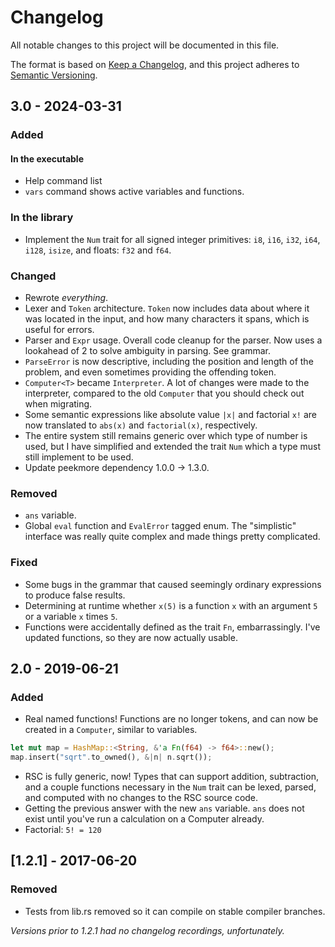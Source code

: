 # Changelog
All notable changes to this project will be documented in this file.

The format is based on [Keep a Changelog](https://keepachangelog.com/en/1.0.0/),
and this project adheres to [Semantic Versioning](https://semver.org/spec/v2.0.0.html).

## 3.0 - 2024-03-31
### Added
#### In the executable
 * Help command list
 * `vars` command shows active variables and functions.

### In the library
 * Implement the `Num` trait for all signed integer primitives: `i8`, `i16`, `i32`, `i64`, `i128`, `isize`, and floats: `f32` and `f64`.

### Changed
 * Rewrote *everything*.
 * Lexer and `Token` architecture. `Token` now includes data about where it was located in the input, and how many characters it spans, which is useful for errors.
 * Parser and `Expr` usage. Overall code cleanup for the parser. Now uses a lookahead of 2 to solve ambiguity in parsing. See grammar.
 * `ParseError` is now descriptive, including the position and length of the problem, and even sometimes providing the offending token.
 * `Computer<T>` became `Interpreter`. A lot of changes were made to the interpreter, compared to the old `Computer` that you should check out when migrating.
 * Some semantic expressions like absolute value `|x|` and factorial `x!` are now translated to `abs(x)` and `factorial(x)`, respectively.
 * The entire system still remains generic over which type of number is used, but I have simplified and extended the trait `Num` which a type must still implement to be used.
 * Update peekmore dependency 1.0.0 -> 1.3.0. 

### Removed
 * `ans` variable.
 * Global `eval` function and `EvalError` tagged enum. The "simplistic" interface was really quite complex and made things pretty complicated.

### Fixed
 * Some bugs in the grammar that caused seemingly ordinary expressions to produce false results.
 * Determining at runtime whether `x(5)` is a function `x` with an argument `5` or a variable `x` times `5`.
 * Functions were accidentally defined as the trait `Fn`, embarrassingly. I've updated functions, so they are now actually usable.

## 2.0 - 2019-06-21
### Added
* Real named functions! Functions are no longer tokens, and can now be created in a `Computer`, similar to variables.
```rust
let mut map = HashMap::<String, &'a Fn(f64) -> f64>::new();
map.insert("sqrt".to_owned(), &|n| n.sqrt());
```
* RSC is fully generic, now! Types that can support addition, subtraction, and a couple functions necessary in the `Num` trait can be lexed, parsed, and computed with no changes to the RSC source code.
* Getting the previous answer with the new `ans` variable. `ans` does not exist until you've run a calculation on a Computer already.
* Factorial: `5! = 120`

## [1.2.1] - 2017-06-20
### Removed
* Tests from lib.rs removed so it can compile on stable compiler branches.

*Versions prior to 1.2.1 had no changelog recordings, unfortunately.*
